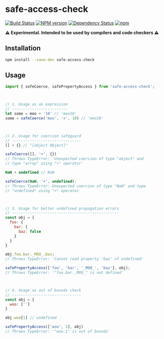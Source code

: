safe-access-check
=========
[![Build Status](https://travis-ci.org/amilajack/safe-access-check.svg?branch=master&maxAge=2592)](https://travis-ci.org/amilajack/safe-access-check)
[![NPM version](https://badge.fury.io/js/safe-access-check.svg?maxAge=2592)](http://badge.fury.io/js/safe-access-check)
[![Dependency Status](https://img.shields.io/david/amilajack/safe-access-check.svg?maxAge=2592)](https://david-dm.org/amilajack/safe-access-check)
[![npm](https://img.shields.io/npm/dm/safe-access-check.svg?maxAge=2592)](https://npm-stat.com/charts.html?package=safe-access-check)

**⚠️ Experimental. Intended to be used by compilers and code checkers ⚠️**

## Installation
```bash
npm install --save-dev safe-access-check
```

## Usage
```js
import { safeCoerce, safePropertyAccess } from 'safe-access-check';



// 1. Usage as an expression
// -------------------------
let some = moo + '10' // 'moo10'
some = safeCoerce('moo', '+', 10) // 'moo10'



// 2. Usage for coercion safeguard
// -------------------------------
[] + {} // "[object Object]"

safeCoerce([], '+', {})
// Throws TypeError: 'Unexpected coercion of type "object" and
// type "array" using "+" operator'

NaN + undefined // NaN

safeCoerce(NaN, '+', undefined);
// Throws TypeError: Unexpected coercion of type "NaN" and type
// "undefined" using "+" operator



// 3. Usage for better undefined propagation errors
// ------------------------------------------------
const obj = {
  foo: {
    bar: {
      baz: false
    }
  }
}

obj.foo.bar._MOO_.baz;
// Throws TypeError: 'Cannot read property 'baz' of undefined'

safePropertyAccess(['foo', 'bar', '_MOO_', 'baz'], obj);
// Throws TypeError: '"foo.bar._MOO_" is not defined'



// 4. Usage as out of bounds check
// -------------------------------
const obj = {
  woo: ['']
}

obj.woo[1] // undefined

safePropertyAccess(['woo', 1], obj)
// Throws TypeError: '"woo.1" is out of bounds'
```
